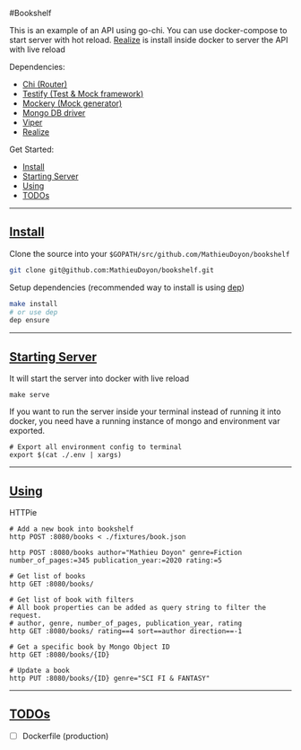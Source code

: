 #Bookshelf

This is an example of an API using go-chi. You can use docker-compose to start server with hot reload. [Realize](https://gorealize.io/) is install inside docker to server the API with live reload

Dependencies:
 - [Chi (Router)](https://github.com/go-chi/chi)
 - [Testify (Test & Mock framework)](https://github.com/stretchr/testify)
 - [Mockery (Mock generator)](https://github.com/vektra/mockery)
 - [Mongo DB driver](github.com/mongodb/mongo-go-driver)
 - [Viper](github.com/spf13/viper)
 - [Realize](https://gorealize.io/)

 Get Started:

 - [Install](#install)
 - [Starting Server](#start)
 - [Using](#Using)
 - [TODOs](#TODOs)

 ----------
[Install](#install)
-------

Clone the source into your `$GOPATH/src/github.com/MathieuDoyon/bookshelf`
```bash
git clone git@github.com:MathieuDoyon/bookshelf.git
```

Setup dependencies (recommended way to install is using [dep](https://github.com/golang/dep))
```bash
make install
# or use dep
dep ensure
```
 ----------
[Starting Server](#start)
-------
It will start the server into docker with live reload
```
make serve
```

If you want to run the server inside your terminal instead of running it into docker, you need have a running instance of mongo and environment var exported.
```
# Export all environment config to terminal
export $(cat ./.env | xargs)
```
 ----------
[Using](#Using)
-------

HTTPie
```
# Add a new book into bookshelf
http POST :8080/books < ./fixtures/book.json

http POST :8080/books author="Mathieu Doyon" genre=Fiction number_of_pages:=345 publication_year:=2020 rating:=5

# Get list of books
http GET :8080/books/ 

# Get list of book with filters
# All book properties can be added as query string to filter the request.
# author, genre, number_of_pages, publication_year, rating
http GET :8080/books/ rating==4 sort==author direction==-1

# Get a specific book by Mongo Object ID
http GET :8080/books/{ID}

# Update a book
http PUT :8080/books/{ID} genre="SCI FI & FANTASY"

```

 ----------
[TODOs](#TODOs)
-------
- [ ] Dockerfile (production)
